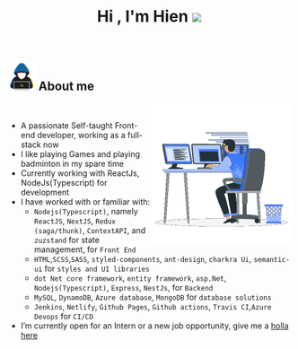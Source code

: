 <h1 align="center"><b>Hi , I'm Hien </b><img src="https://media.giphy.com/media/hvRJCLFzcasrR4ia7z/giphy.gif" width="35"></h1>


<br>

## <picture><img src = "https://github.com/0xAbdulKhalid/0xAbdulKhalid/raw/main/assets/mdImages/about_me.gif" width = 50px></picture> **About me**

<picture> <img align="right" src="https://github.com/0xAbdulKhalid/0xAbdulKhalid/raw/main/assets/mdImages/Right_Side.gif" width = 250px></picture>

<br>

- A passionate Self-taught Front-end developer, working as a full-stack now
- I like playing Games and playing badminton in my spare time
- Currently working with ReactJs, NodeJs(Typescript) for development
- I have worked with or familiar with: 
  - `Nodejs(Typescript)`, namely `ReactJS`, `NextJS`, `Redux (saga/thunk)`, `ContextAPI`, and `zuzstand` for state management, for `Front End`
  - `HTML`,`SCSS`,`SASS`, `styled-components`, `ant-design`, `charkra Ui`, `semantic-ui` for `styles and UI libraries`
  - `dot Net core framework`, `entity framework`, `asp.Net`, `Nodejs(Typescript)`, `Express`, `NestJs`, for `Backend`
  - `MySQL`, `DynamoDB`, `Azure database`, `MongoDB` for `database solutions`
  - `Jenkins`, `Netlify`, `Github Pages`, `Github actions`, `Travis CI`,`Azure Devops` for `CI/CD`
- I’m currently open for an Intern or a new job opportunity, give me a [holla here](https://www.linkedin.com/in/quang-hi%E1%BB%83n-19842b182/)




